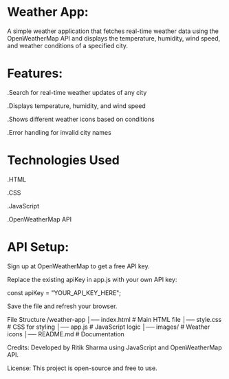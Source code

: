 # Weather App:
A simple weather application that fetches real-time weather data using the OpenWeatherMap API and displays the temperature, humidity, wind speed, and weather conditions of a specified city.

# Features:
 .Search for real-time weather updates of any city

 .Displays temperature, humidity, and wind speed

 .Shows different weather icons based on conditions

 .Error handling for invalid city names

# Technologies Used
 .HTML

 .CSS

 .JavaScript

 .OpenWeatherMap API

# API Setup:
Sign up at OpenWeatherMap to get a free API key.

Replace the existing apiKey in app.js with your own API key:

const apiKey = "YOUR_API_KEY_HERE";

Save the file and refresh your browser.

File Structure
/weather-app
│── index.html  # Main HTML file
│── style.css   # CSS for styling
│── app.js      # JavaScript logic
│── images/     # Weather icons
│── README.md   # Documentation

Credits:
Developed by Ritik Sharma using JavaScript and OpenWeatherMap API.

License:
This project is open-source and free to use.

